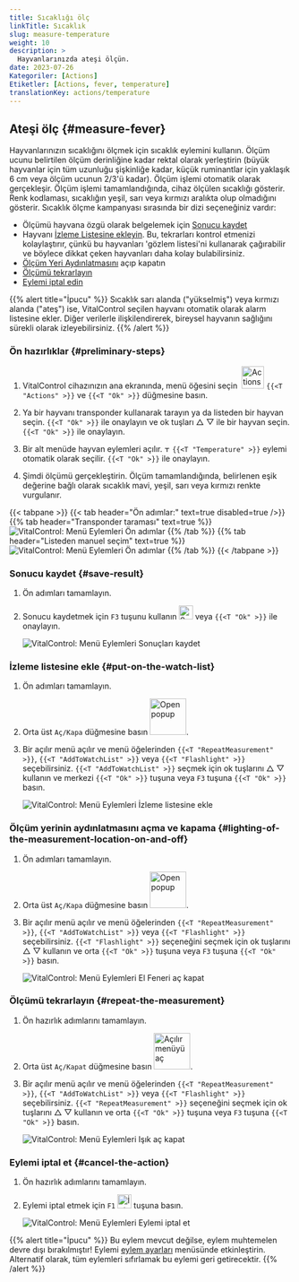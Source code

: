 ```yaml
---
title: Sıcaklığı ölç
linkTitle: Sıcaklık
slug: measure-temperature
weight: 10
description: >
  Hayvanlarınızda ateşi ölçün.
date: 2023-07-26
Kategoriler: [Actions]
Etiketler: [Actions, fever, temperature]
translationKey: actions/temperature
---
```


## Ateşi ölç {#measure-fever}

Hayvanlarınızın sıcaklığını ölçmek için sıcaklık eylemini kullanın. Ölçüm ucunu belirtilen ölçüm derinliğine kadar rektal olarak yerleştirin (büyük hayvanlar için tüm uzunluğu şişkinliğe kadar, küçük ruminantlar için yaklaşık 6 cm veya ölçüm ucunun 2/3'ü kadar). Ölçüm işlemi otomatik olarak gerçekleşir. Ölçüm işlemi tamamlandığında, cihaz ölçülen sıcaklığı gösterir. Renk kodlaması, sıcaklığın yeşil, sarı veya kırmızı aralıkta olup olmadığını gösterir. Sıcaklık ölçme kampanyası sırasında bir dizi seçeneğiniz vardır:

- Ölçümü hayvana özgü olarak belgelemek için [Sonucu kaydet](#save-result)
- Hayvanı [İzleme Listesine ekleyin](#put-on-the-watch-list). Bu, tekrarları kontrol etmenizi kolaylaştırır, çünkü bu hayvanları 'gözlem listesi'ni kullanarak çağırabilir ve böylece dikkat çeken hayvanları daha kolay bulabilirsiniz.
- [Ölçüm Yeri Aydınlatmasını](#lighting-of-the-measurement-location-on-and-off) açıp kapatın
- [Ölçümü tekrarlayın](#repeat-the-measurement)
- [Eylemi iptal edin](#cancel-the-action)

{{% alert title="İpucu" %}}
Sıcaklık sarı alanda ("yükselmiş") veya kırmızı alanda ("ateş") ise, VitalControl seçilen hayvanı otomatik olarak alarm listesine ekler. Diğer verilerle ilişkilendirerek, bireysel hayvanın sağlığını sürekli olarak izleyebilirsiniz.
{{% /alert %}}

### Ön hazırlıklar {#preliminary-steps}

1. VitalControl cihazınızın ana ekranında, menü öğesini seçin &nbsp;<img src="/icons/actions.svg" width="40" align="bottom" alt="Actions" /> `{{<T "Actions" >}}` ve `{{<T "Ok" >}}` düğmesine basın.

2. Ya bir hayvanı transponder kullanarak tarayın ya da listeden bir hayvan seçin. `{{<T "Ok" >}}` ile onaylayın ve ok tuşları △ ▽ ile bir hayvan seçin. `{{<T "Ok" >}}` ile onaylayın.

3. Bir alt menüde hayvan eylemleri açılır. <img src="/icons/actions/temperature.svg" width="10" align="bottom" alt="Temperature" /> `{{<T "Temperature" >}}` eylemi otomatik olarak seçilir. `{{<T "Ok" >}}` ile onaylayın.

4. Şimdi ölçümü gerçekleştirin. Ölçüm tamamlandığında, belirlenen eşik değerine bağlı olarak sıcaklık mavi, yeşil, sarı veya kırmızı renkte vurgulanır.

{{< tabpane >}}
{{< tab header="Ön adımlar:" text=true disabled=true />}}
{{% tab header="Transponder taraması" text=true %}}
![VitalControl: Menü Eylemleri Ön adımlar](../images/firststeps-scan.png "Ön adımlar")
{{% /tab %}}
{{% tab header="Listeden manuel seçim" text=true %}}
![VitalControl: Menü Eylemleri Ön adımlar](../images/firststeps.png "Ön adımlar")
{{% /tab %}}
{{< /tabpane >}}

### Sonucu kaydet {#save-result}

1. Ön adımları tamamlayın.

2. Sonucu kaydetmek için `F3` tuşunu kullanın <img src="/icons/footer/save.svg" width="25" align="bottom" alt="Save" /> veya `{{<T "Ok" >}}` ile onaylayın.

    ![VitalControl: Menü Eylemleri Sonuçları kaydet](../images/saveresults.png "Sonuçları kaydet")

### İzleme listesine ekle {#put-on-the-watch-list}

1. Ön adımları tamamlayın.

2. Orta üst `Aç/Kapa` düğmesine basın <img src="/icons/footer/repeat_add_to_watch.svg" width="65" align="bottom" alt="Open popup" />.

3. Bir açılır menü açılır ve menü öğelerinden `{{<T "RepeatMeasurement" >}}`, `{{<T "AddToWatchList" >}}` veya `{{<T "Flashlight" >}}` seçebilirsiniz. `{{<T "AddToWatchList" >}}` seçmek için ok tuşlarını △ ▽ kullanın ve merkezi `{{<T "Ok" >}}` tuşuna veya `F3` tuşuna `{{<T "Ok" >}}` basın.

    ![VitalControl: Menü Eylemleri İzleme listesine ekle](../images/watchlist.png "İzleme listesine ekle")

### Ölçüm yerinin aydınlatmasını açma ve kapama {#lighting-of-the-measurement-location-on-and-off}

1. Ön adımları tamamlayın.

2. Orta üst `Aç/Kapa` düğmesine basın <img src="/icons/footer/repeat_add_to_watch.svg" width="65" align="bottom" alt="Open popup" />.

3. Bir açılır menü açılır ve menü öğelerinden `{{<T "RepeatMeasurement" >}}`, `{{<T "AddToWatchList" >}}` veya `{{<T "Flashlight" >}}` seçebilirsiniz. `{{<T "Flashlight" >}}` seçeneğini seçmek için ok tuşlarını △ ▽ kullanın ve orta `{{<T "Ok" >}}` tuşuna veya `F3` tuşuna `{{<T "Ok" >}}` basın.

    ![VitalControl: Menü Eylemleri El Feneri aç kapat](../images/light.png "El Feneri aç kapat")

### Ölçümü tekrarlayın {#repeat-the-measurement}

1. Ön hazırlık adımlarını tamamlayın.

2. Orta üst `Aç/Kapat` düğmesine basın <img src="/icons/footer/repeat_add_to_watch.svg" width="65" align="bottom" alt="Açılır menüyü aç" />.

3. Bir açılır menü açılır ve menü öğelerinden `{{<T "RepeatMeasurement" >}}`, `{{<T "AddToWatchList" >}}` veya `{{<T "Flashlight" >}}` seçebilirsiniz. `{{<T "RepeatMeasurement" >}}` seçeneğini seçmek için ok tuşlarını △ ▽ kullanın ve orta `{{<T "Ok" >}}` tuşuna veya `F3` tuşuna `{{<T "Ok" >}}` basın.

    ![VitalControl: Menü Eylemleri Işık aç kapat](../images/repeat.png "Işık aç kapat")

### Eylemi iptal et {#cancel-the-action}

1. Ön hazırlık adımlarını tamamlayın.

2. Eylemi iptal etmek için `F1` <img src="/icons/footer/cancel.svg" width="25" align="bottom" alt="İptal" /> tuşuna basın.

    ![VitalControl: Menü Eylemleri Eylemi iptal et](../images/saveresults.png "Eylemi iptal et")

{{% alert title="İpucu" %}}
Bu eylem mevcut değilse, eylem muhtemelen devre dışı bırakılmıştır! Eylemi [eylem ayarları](../setting/) menüsünde etkinleştirin. Alternatif olarak, tüm eylemleri sıfırlamak bu eylemi geri getirecektir.
{{% /alert %}}
